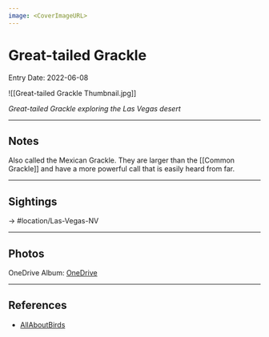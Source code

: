 ```yaml
---
image: <CoverImageURL>
---
```


# Great-tailed Grackle
Entry Date: 2022-06-08

![[Great-tailed Grackle Thumbnail.jpg]]

*Great-tailed Grackle exploring the Las Vegas desert*

---------------------------------------------------------------
## Notes
Also called the Mexican Grackle. They are larger than the [[Common Grackle]] and have a more powerful call that is easily heard from far.

---------------------------------------------------------------
## Sightings

-> #location/Las-Vegas-NV


---------------------------------------------------------------
## Photos
OneDrive Album: [OneDrive](https://1drv.ms/u/s!AvaIuMdCo_w-3kbnaVfs5pU5biqp?e=W8plvx)

---------------------------------------------------------------
## References
- [AllAboutBirds](https://www.allaboutbirds.org/guide/Great-tailed_Grackle/overview)